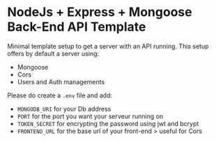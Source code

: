 # NodeJs + Express + Mongoose Back-End API Template

Minimal template setup to get a server with an API running. 
This setup offers by default a server using: 
- Mongoose
- Cors
- Users and Auth managements


Please do create a `.env` file and add:
- `MONGODB_URI` for your Db address
- `PORT` for the port you want your serveur running on
- `TOKEN_SECRET` for encrypting the password using jwt and bcrypt
- `FRONTEND_URL` for the base url of your front-end > useful for Cors